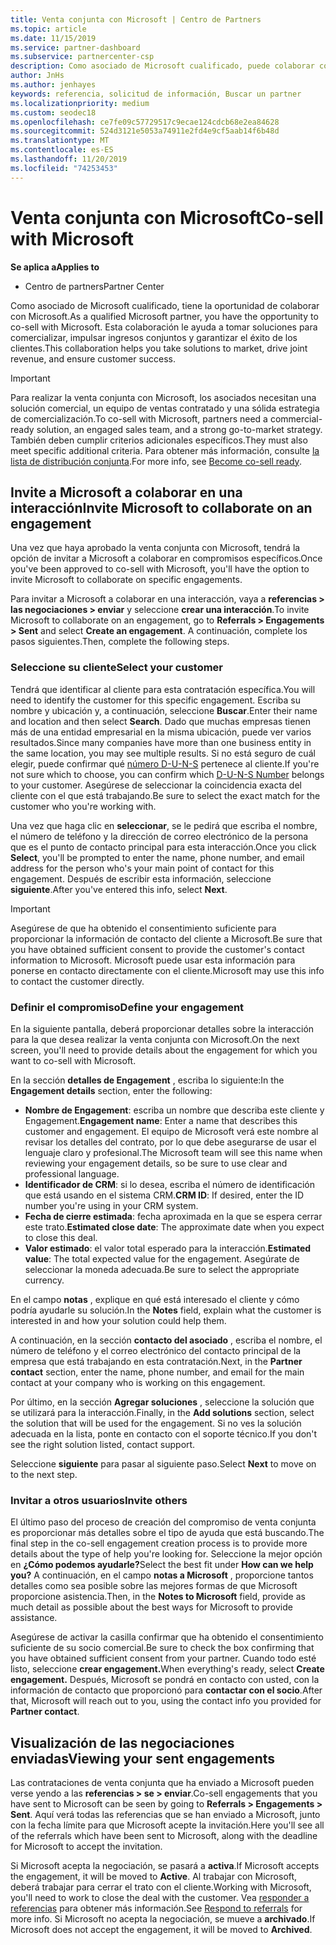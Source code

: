 ```yaml
---
title: Venta conjunta con Microsoft | Centro de Partners
ms.topic: article
ms.date: 11/15/2019
ms.service: partner-dashboard
ms.subservice: partnercenter-csp
description: Como asociado de Microsoft cualificado, puede colaborar con Microsoft. Obtenga información sobre cómo definir Engagements, invitar a Microsoft a colaborar o ver las negociaciones enviadas.
author: JnHs
ms.author: jenhayes
keywords: referencia, solicitud de información, Buscar un partner
ms.localizationpriority: medium
ms.custom: seodec18
ms.openlocfilehash: ce7fe09c57729517c9ecae124cdcb68e2ea84628
ms.sourcegitcommit: 524d3121e5053a74911e2fd4e9cf5aab14f6b48d
ms.translationtype: MT
ms.contentlocale: es-ES
ms.lasthandoff: 11/20/2019
ms.locfileid: "74253453"
---
```

# <a name="co-sell-with-microsoft"></a><span data-ttu-id="8afc5-105">Venta conjunta con Microsoft</span><span class="sxs-lookup"><span data-stu-id="8afc5-105">Co-sell with Microsoft</span></span>

<span data-ttu-id="8afc5-106">**Se aplica a**</span><span class="sxs-lookup"><span data-stu-id="8afc5-106">**Applies to**</span></span>

-  <span data-ttu-id="8afc5-107">Centro de partners</span><span class="sxs-lookup"><span data-stu-id="8afc5-107">Partner Center</span></span>

<span data-ttu-id="8afc5-108">Como asociado de Microsoft cualificado, tiene la oportunidad de colaborar con Microsoft.</span><span class="sxs-lookup"><span data-stu-id="8afc5-108">As a qualified Microsoft partner, you have the opportunity to co-sell with Microsoft.</span></span> <span data-ttu-id="8afc5-109">Esta colaboración le ayuda a tomar soluciones para comercializar, impulsar ingresos conjuntos y garantizar el éxito de los clientes.</span><span class="sxs-lookup"><span data-stu-id="8afc5-109">This collaboration helps you take solutions to market, drive joint revenue, and ensure customer success.</span></span>

> [!IMPORTANT]
> <span data-ttu-id="8afc5-110">Para realizar la venta conjunta con Microsoft, los asociados necesitan una solución comercial, un equipo de ventas contratado y una sólida estrategia de comercialización.</span><span class="sxs-lookup"><span data-stu-id="8afc5-110">To co-sell with Microsoft, partners need a commercial-ready solution, an engaged sales team, and a strong go-to-market strategy.</span></span> <span data-ttu-id="8afc5-111">También deben cumplir criterios adicionales específicos.</span><span class="sxs-lookup"><span data-stu-id="8afc5-111">They must also meet specific additional criteria.</span></span> <span data-ttu-id="8afc5-112">Para obtener más información, consulte [la lista de distribución conjunta](https://partner.microsoft.com/reach-customers/selling-with-microsoft#become-ready).</span><span class="sxs-lookup"><span data-stu-id="8afc5-112">For more info, see [Become co-sell ready](https://partner.microsoft.com/reach-customers/selling-with-microsoft#become-ready).</span></span>

## <a name="invite-microsoft-to-collaborate-on-an-engagement"></a><span data-ttu-id="8afc5-113">Invite a Microsoft a colaborar en una interacción</span><span class="sxs-lookup"><span data-stu-id="8afc5-113">Invite Microsoft to collaborate on an engagement</span></span>

<span data-ttu-id="8afc5-114">Una vez que haya aprobado la venta conjunta con Microsoft, tendrá la opción de invitar a Microsoft a colaborar en compromisos específicos.</span><span class="sxs-lookup"><span data-stu-id="8afc5-114">Once you've been approved to co-sell with Microsoft, you'll have the option to invite Microsoft to collaborate on specific engagements.</span></span>

<span data-ttu-id="8afc5-115">Para invitar a Microsoft a colaborar en una interacción, vaya a **referencias > las negociaciones > enviar** y seleccione **crear una interacción**.</span><span class="sxs-lookup"><span data-stu-id="8afc5-115">To invite Microsoft to collaborate on an engagement, go to **Referrals > Engagements > Sent** and select **Create an engagement**.</span></span> <span data-ttu-id="8afc5-116">A continuación, complete los pasos siguientes.</span><span class="sxs-lookup"><span data-stu-id="8afc5-116">Then, complete the following steps.</span></span>

### <a name="select-your-customer"></a><span data-ttu-id="8afc5-117">Seleccione su cliente</span><span class="sxs-lookup"><span data-stu-id="8afc5-117">Select your customer</span></span>

<span data-ttu-id="8afc5-118">Tendrá que identificar al cliente para esta contratación específica.</span><span class="sxs-lookup"><span data-stu-id="8afc5-118">You will need to identify the customer for this specific engagement.</span></span> <span data-ttu-id="8afc5-119">Escriba su nombre y ubicación y, a continuación, seleccione **Buscar**.</span><span class="sxs-lookup"><span data-stu-id="8afc5-119">Enter their name and location and then select **Search**.</span></span> <span data-ttu-id="8afc5-120">Dado que muchas empresas tienen más de una entidad empresarial en la misma ubicación, puede ver varios resultados.</span><span class="sxs-lookup"><span data-stu-id="8afc5-120">Since many companies have more than one business entity in the same location, you may see multiple results.</span></span> <span data-ttu-id="8afc5-121">Si no está seguro de cuál elegir, puede confirmar qué [número D-U-N-S](https://www.dnb.com/duns-number.html) pertenece al cliente.</span><span class="sxs-lookup"><span data-stu-id="8afc5-121">If you're not sure which to choose, you can confirm which [D-U-N-S Number](https://www.dnb.com/duns-number.html) belongs to your customer.</span></span> <span data-ttu-id="8afc5-122">Asegúrese de seleccionar la coincidencia exacta del cliente con el que está trabajando.</span><span class="sxs-lookup"><span data-stu-id="8afc5-122">Be sure to select the exact match for the customer who you're working with.</span></span> 

<span data-ttu-id="8afc5-123">Una vez que haga clic en **seleccionar**, se le pedirá que escriba el nombre, el número de teléfono y la dirección de correo electrónico de la persona que es el punto de contacto principal para esta interacción.</span><span class="sxs-lookup"><span data-stu-id="8afc5-123">Once you click **Select**, you'll be prompted to enter the name, phone number, and email address for the person who's your main point of contact for this engagement.</span></span> <span data-ttu-id="8afc5-124">Después de escribir esta información, seleccione **siguiente**.</span><span class="sxs-lookup"><span data-stu-id="8afc5-124">After you've entered this info, select **Next**.</span></span>

> [!IMPORTANT]
> <span data-ttu-id="8afc5-125">Asegúrese de que ha obtenido el consentimiento suficiente para proporcionar la información de contacto del cliente a Microsoft.</span><span class="sxs-lookup"><span data-stu-id="8afc5-125">Be sure that you have obtained sufficient consent to provide the customer's contact information to Microsoft.</span></span> <span data-ttu-id="8afc5-126">Microsoft puede usar esta información para ponerse en contacto directamente con el cliente.</span><span class="sxs-lookup"><span data-stu-id="8afc5-126">Microsoft may use this info to contact the customer directly.</span></span>

### <a name="define-your-engagement"></a><span data-ttu-id="8afc5-127">Definir el compromiso</span><span class="sxs-lookup"><span data-stu-id="8afc5-127">Define your engagement</span></span>

<span data-ttu-id="8afc5-128">En la siguiente pantalla, deberá proporcionar detalles sobre la interacción para la que desea realizar la venta conjunta con Microsoft.</span><span class="sxs-lookup"><span data-stu-id="8afc5-128">On the next screen, you'll need to provide details about the engagement for which you want to co-sell with Microsoft.</span></span>

<span data-ttu-id="8afc5-129">En la sección **detalles de Engagement** , escriba lo siguiente:</span><span class="sxs-lookup"><span data-stu-id="8afc5-129">In the **Engagement details** section, enter the following:</span></span>
- <span data-ttu-id="8afc5-130">**Nombre de Engagement**: escriba un nombre que describa este cliente y Engagement.</span><span class="sxs-lookup"><span data-stu-id="8afc5-130">**Engagement name**: Enter a name that describes this customer and engagement.</span></span> <span data-ttu-id="8afc5-131">El equipo de Microsoft verá este nombre al revisar los detalles del contrato, por lo que debe asegurarse de usar el lenguaje claro y profesional.</span><span class="sxs-lookup"><span data-stu-id="8afc5-131">The Microsoft team will see this name when reviewing your engagement details, so be sure to use clear and professional language.</span></span>
- <span data-ttu-id="8afc5-132">**Identificador de CRM**: si lo desea, escriba el número de identificación que está usando en el sistema CRM.</span><span class="sxs-lookup"><span data-stu-id="8afc5-132">**CRM ID**: If desired, enter the ID number you're using in your CRM system.</span></span>
- <span data-ttu-id="8afc5-133">**Fecha de cierre estimada**: fecha aproximada en la que se espera cerrar este trato.</span><span class="sxs-lookup"><span data-stu-id="8afc5-133">**Estimated close date**: The approximate date when you expect to close this deal.</span></span>
- <span data-ttu-id="8afc5-134">**Valor estimado**: el valor total esperado para la interacción.</span><span class="sxs-lookup"><span data-stu-id="8afc5-134">**Estimated value**: The total expected value for the engagement.</span></span> <span data-ttu-id="8afc5-135">Asegúrate de seleccionar la moneda adecuada.</span><span class="sxs-lookup"><span data-stu-id="8afc5-135">Be sure to select the appropriate currency.</span></span>

<span data-ttu-id="8afc5-136">En el campo **notas** , explique en qué está interesado el cliente y cómo podría ayudarle su solución.</span><span class="sxs-lookup"><span data-stu-id="8afc5-136">In the **Notes** field, explain what the customer is interested in and how your solution could help them.</span></span>

 <span data-ttu-id="8afc5-137">A continuación, en la sección **contacto del asociado** , escriba el nombre, el número de teléfono y el correo electrónico del contacto principal de la empresa que está trabajando en esta contratación.</span><span class="sxs-lookup"><span data-stu-id="8afc5-137">Next, in the **Partner contact** section, enter the name, phone number, and email for the main contact at your company who is working on this engagement.</span></span>

<span data-ttu-id="8afc5-138">Por último, en la sección **Agregar soluciones** , seleccione la solución que se utilizará para la interacción.</span><span class="sxs-lookup"><span data-stu-id="8afc5-138">Finally, in the **Add solutions** section, select the solution that will be used for the engagement.</span></span> <span data-ttu-id="8afc5-139">Si no ves la solución adecuada en la lista, ponte en contacto con el soporte técnico.</span><span class="sxs-lookup"><span data-stu-id="8afc5-139">If you don't see the right solution listed, contact support.</span></span>

<span data-ttu-id="8afc5-140">Seleccione **siguiente** para pasar al siguiente paso.</span><span class="sxs-lookup"><span data-stu-id="8afc5-140">Select **Next** to move on to the next step.</span></span>

### <a name="invite-others"></a><span data-ttu-id="8afc5-141">Invitar a otros usuarios</span><span class="sxs-lookup"><span data-stu-id="8afc5-141">Invite others</span></span>

<span data-ttu-id="8afc5-142">El último paso del proceso de creación del compromiso de venta conjunta es proporcionar más detalles sobre el tipo de ayuda que está buscando.</span><span class="sxs-lookup"><span data-stu-id="8afc5-142">The final step in the co-sell engagement creation process is to provide more details about the type of help you're looking for.</span></span> <span data-ttu-id="8afc5-143">Seleccione la mejor opción en **¿Cómo podemos ayudarle?**</span><span class="sxs-lookup"><span data-stu-id="8afc5-143">Select the best fit under **How can we help you?**</span></span> <span data-ttu-id="8afc5-144">A continuación, en el campo **notas a Microsoft** , proporcione tantos detalles como sea posible sobre las mejores formas de que Microsoft proporcione asistencia.</span><span class="sxs-lookup"><span data-stu-id="8afc5-144">Then, in the **Notes to Microsoft** field, provide as much detail as possible about the best ways for Microsoft to provide assistance.</span></span>

<span data-ttu-id="8afc5-145">Asegúrese de activar la casilla confirmar que ha obtenido el consentimiento suficiente de su socio comercial.</span><span class="sxs-lookup"><span data-stu-id="8afc5-145">Be sure to check the box confirming that you have obtained sufficient consent from your partner.</span></span> <span data-ttu-id="8afc5-146">Cuando todo esté listo, seleccione **crear engagement.**</span><span class="sxs-lookup"><span data-stu-id="8afc5-146">When everything's ready, select **Create engagement.**</span></span> <span data-ttu-id="8afc5-147">Después, Microsoft se pondrá en contacto con usted, con la información de contacto que proporcionó para **contactar con el socio**.</span><span class="sxs-lookup"><span data-stu-id="8afc5-147">After that, Microsoft will reach out to you, using the contact info you provided for **Partner contact**.</span></span>

## <a name="viewing-your-sent-engagements"></a><span data-ttu-id="8afc5-148">Visualización de las negociaciones enviadas</span><span class="sxs-lookup"><span data-stu-id="8afc5-148">Viewing your sent engagements</span></span>

<span data-ttu-id="8afc5-149">Las contrataciones de venta conjunta que ha enviado a Microsoft pueden verse yendo a las **referencias > se > enviar**.</span><span class="sxs-lookup"><span data-stu-id="8afc5-149">Co-sell engagements that you have sent to Microsoft can be seen by going to **Referrals > Engagements > Sent**.</span></span> <span data-ttu-id="8afc5-150">Aquí verá todas las referencias que se han enviado a Microsoft, junto con la fecha límite para que Microsoft acepte la invitación.</span><span class="sxs-lookup"><span data-stu-id="8afc5-150">Here you'll see all of the referrals which have been sent to Microsoft, along with the deadline for Microsoft to accept the invitation.</span></span>

<span data-ttu-id="8afc5-151">Si Microsoft acepta la negociación, se pasará a **activa**.</span><span class="sxs-lookup"><span data-stu-id="8afc5-151">If Microsoft accepts the engagement, it will be moved to **Active**.</span></span> <span data-ttu-id="8afc5-152">Al trabajar con Microsoft, deberá trabajar para cerrar el trato con el cliente.</span><span class="sxs-lookup"><span data-stu-id="8afc5-152">Working with Microsoft, you'll need to work to close the deal with the customer.</span></span> <span data-ttu-id="8afc5-153">Vea [responder a referencias](responding-to-referrals.md) para obtener más información.</span><span class="sxs-lookup"><span data-stu-id="8afc5-153">See [Respond to referrals](responding-to-referrals.md) for more info.</span></span> <span data-ttu-id="8afc5-154">Si Microsoft no acepta la negociación, se mueve a **archivado**.</span><span class="sxs-lookup"><span data-stu-id="8afc5-154">If Microsoft does not accept the engagement, it will be moved to **Archived**.</span></span>

